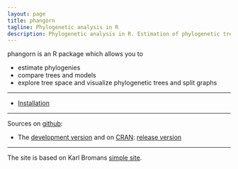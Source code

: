 ```yaml
---
layout: page
title: phangorn
tagline: Phylogenetic analysis in R
description: Phylogenetic analysis in R. Estimation of phylogenetic trees and networks using Maximum Likelihood, Maximum Parsimony, distance methods and Hadamard conjugation.
---
```


phangorn is an R package which allows you to    

- estimate phylogenies
- compare trees and models
- explore tree space and visualize phylogenetic trees and split graphs 

---

- [Installation](pages/Installation.html)


---


Sources on [github](https://github.com):
- The [development version](https://github.com/KlausVigo/phangorn)
and on [CRAN](https://cran.r-project.org/): 
[release version](http://cran.r-project.org/package=phangorn)

---

The site is based on Karl Bromans [simple site](http://github.com/kbroman/simple_site).
